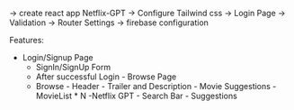 -> create react app Netflix-GPT
-> Configure Tailwind css
-> Login Page
-> Validation
-> Router Settings
-> firebase configuration

Features:

- Login/Signup Page
  - SignIn/SignUp Form
  - After successful Login - Browse Page
  - Browse - Header - Trailer and Description - Movie Suggestions - MovieList \* N
    -Netflix GPT - Search Bar - Suggestions
